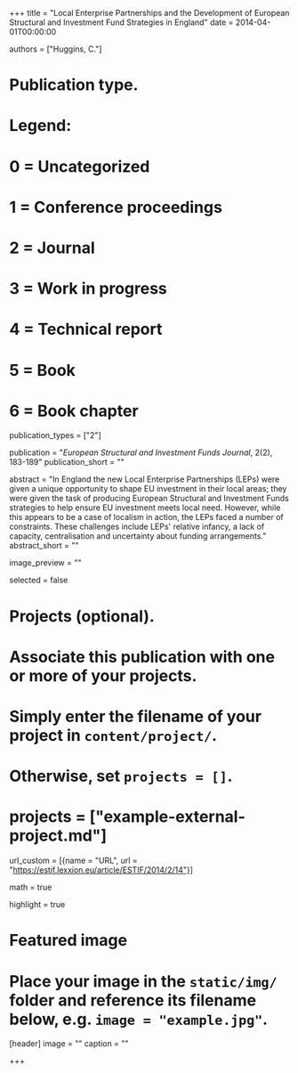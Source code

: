 +++
title = "Local Enterprise Partnerships and the Development of European Structural and Investment Fund Strategies in England"
date = 2014-04-01T00:00:00

authors = ["Huggins, C."]

# Publication type.
# Legend:
# 0 = Uncategorized
# 1 = Conference proceedings
# 2 = Journal
# 3 = Work in progress
# 4 = Technical report
# 5 = Book
# 6 = Book chapter
publication_types = ["2"]

publication = "*European Structural and Investment Funds Journal*, 2(2), 183-189"
publication_short = ""

abstract = "In England the new Local Enterprise Partnerships (LEPs) were given a unique opportunity to shape EU investment in their local areas; they were given the task of producing European Structural and Investment Funds strategies to help ensure EU investment meets local need. However, while this appears to be a case of localism in action, the LEPs faced a number of constraints. These challenges include LEPs' relative infancy, a lack of capacity, centralisation and uncertainty about funding arrangements."
abstract_short = ""

image_preview = ""

selected = false

# Projects (optional).
#   Associate this publication with one or more of your projects.
#   Simply enter the filename of your project in `content/project/`.
#   Otherwise, set `projects = []`.
# projects = ["example-external-project.md"]

url_custom = [{name = "URL", url = "https://estif.lexxion.eu/article/ESTIF/2014/2/14"}]

math = true

highlight = true

# Featured image
# Place your image in the `static/img/` folder and reference its filename below, e.g. `image = "example.jpg"`.
[header]
image = ""
caption = ""

+++
